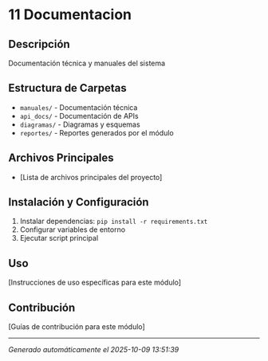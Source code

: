 # 11 Documentacion

## Descripción
Documentación técnica y manuales del sistema

## Estructura de Carpetas
- `manuales/` - Documentación técnica
- `api_docs/` - Documentación de APIs
- `diagramas/` - Diagramas y esquemas
- `reportes/` - Reportes generados por el módulo

## Archivos Principales
- [Lista de archivos principales del proyecto]

## Instalación y Configuración
1. Instalar dependencias: `pip install -r requirements.txt`
2. Configurar variables de entorno
3. Ejecutar script principal

## Uso
[Instrucciones de uso específicas para este módulo]

## Contribución
[Guías de contribución para este módulo]

---
*Generado automáticamente el 2025-10-09 13:51:39*
